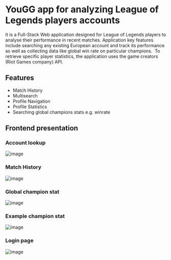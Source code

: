 # YouGG app for analyzing League of Legends players accounts

It is a Full-Stack Web application designed for League of Legends players to analyse their performance in recent matches. Application key features include searching any existing European account and track its performance as well as collecting data like global win rate on particular champions.  To retrieve specific player statistics, the application uses the game creators (Riot Games company) API. 

## Features

- Match History
- Multisearch
- Profile Navigation
- Profile Statistics
- Searching global champions stats e.g. winrate

## Frontend presentation
### Account lookup
![image](https://github.com/user-attachments/assets/b4b3e7f6-2699-4d25-af11-f5b5c863ee57)

### Match History
![image](https://github.com/user-attachments/assets/92b8ed61-a370-4334-a123-a94906059956)

### Global champion stat 
![image](https://github.com/user-attachments/assets/d7b8fe6e-afbe-45c3-9d14-db610ec8e35b)

### Example champion stat
![image](https://github.com/user-attachments/assets/64faf568-5877-44d5-bb2d-fc44fd00cf6b)

### Login page
![image](https://github.com/user-attachments/assets/cd81e445-3b6d-4eff-b34e-cfda0cfd40fe)


 
